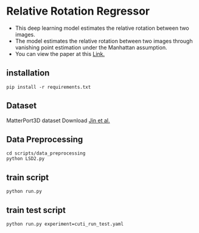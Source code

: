 # Relative Rotation Regressor

- This deep learning model estimates the relative rotation between two images.
- The model estimates the relative rotation between two images through vanishing point estimation under the Manhattan assumption.
- You can view the paper at this [Link.](https://kookmin.dcollection.net/public_resource/pdf/200000737077_20240530151846.pdf)


## installation
```shell
pip install -r requirements.txt
```

## Dataset
MatterPort3D dataset Download [Jin et al.](https://github.com/jinlinyi/SparsePlanes/blob/main/docs/data.md)

## Data Preprocessing
```shell
cd scripts/data_preprocessing
python LSD2.py
```

## train script
```shell
python run.py 
```

## train test script
```shell
python run.py experiment=cuti_run_test.yaml
```


